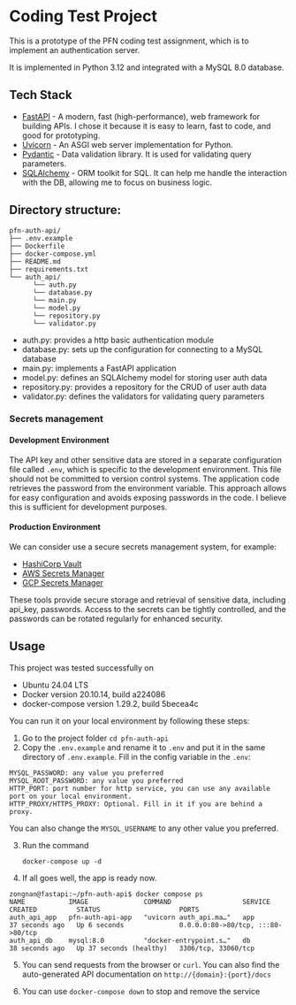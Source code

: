 # Coding Test Project

This is a prototype of the PFN coding test assignment, which is to implement an authentication server. 

It is implemented in Python 3.12 and integrated with a MySQL 8.0 database.


## Tech Stack

- [FastAPI](https://fastapi.tiangolo.com/lo/) - A modern, fast (high-performance), web framework for building APIs. 
I chose it because it is easy to learn, fast to code, and good for prototyping. 
- [Uvicorn](https://www.uvicorn.org/) - An ASGI web server implementation for Python.
- [Pydantic](https://docs.pydantic.dev/latest/) - Data validation library. It is used for validating query parameters.
- [SQLAlchemy](https://www.sqlalchemy.org/) - ORM toolkit for SQL. It can help me handle the interaction with the DB, 
allowing me to focus on business logic.

## Directory structure:
```
pfn-auth-api/
├── .env.example
├── Dockerfile
├── docker-compose.yml
├── README.md
├── requirements.txt
└── auth_api/
      └── auth.py
      └── database.py
      └── main.py
      └── model.py
      └── repository.py
      └── validator.py
```
- auth.py: provides a http basic authentication module
- database.py: sets up the configuration for connecting to a MySQL database
- main.py: implements a FastAPI application
- model.py: defines an SQLAlchemy model for storing user auth data
- repository.py: provides a repository for the CRUD of user auth data
- validator.py: defines the validators for validating query parameters


### Secrets management
#### Development Environment

The API key and other sensitive data are stored in a separate configuration file called `.env`, 
which is specific to the development environment. This file should not be committed to version control systems. 
The application code retrieves the password from the environment variable. 
This approach allows for easy configuration and avoids exposing passwords in the code. 
I believe this is sufficient for development purposes.

#### Production Environment
We can consider use a secure secrets management system, for example:
- [HashiCorp Vault](https://www.hashicorp.com/products/vault)
- [AWS Secrets Manager](https://aws.amazon.com/jp/secrets-manager/)
- [GCP Secrets Manager](https://cloud.google.com/secret-manager)

These tools provide secure storage and retrieval of sensitive data, including api_key, passwords. 
Access to the secrets can be tightly controlled, and the passwords can be rotated regularly for enhanced security.

## Usage
This project was tested successfully on 
- Ubuntu 24.04 LTS
- Docker version 20.10.14, build a224086
- docker-compose version 1.29.2, build 5becea4c

You can run it on your local environment by following these steps:


1. Go to the project folder `cd pfn-auth-api`
2. Copy the `.env.example` and rename it to `.env` and put it in the same directory of `.env.example`.
Fill in the config variable in the `.env`:
```
MYSQL_PASSWORD: any value you preferred
MYSQL_ROOT_PASSWORD: any value you preferred
HTTP_PORT: port number for http service, you can use any available port on your local environment.
HTTP_PROXY/HTTPS_PROXY: Optional. Fill in it if you are behind a proxy.
```
You can also change the `MYSQL_USERNAME` to any other value you preferred.

3. Run the command
   ```
   docker-compose up -d
   ```
   
4. If all goes well, the app is ready now.
```shell
zongnan@fastapi:~/pfn-auth-api$ docker compose ps
NAME           IMAGE              COMMAND                  SERVICE   CREATED          STATUS                    PORTS
auth_api_app   pfn-auth-api-app   "uvicorn auth_api.ma…"   app       37 seconds ago   Up 6 seconds              0.0.0.0:80->80/tcp, :::80->80/tcp
auth_api_db    mysql:8.0          "docker-entrypoint.s…"   db        38 seconds ago   Up 37 seconds (healthy)   3306/tcp, 33060/tcp
```

5. You can send requests from the browser or `curl`. 
You can also find the auto-generated API documentation on `http://{domain}:{port}/docs`

6. You can use `docker-compose down` to stop and remove the service
